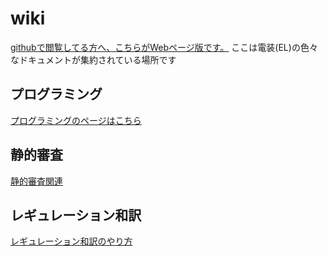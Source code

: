 # wiki
[githubで閲覧してる方へ、こちらがWebページ版です。](https://nextfp.github.io/wiki/)
ここは電装(EL)の色々なドキュメントが集約されている場所です

## プログラミング

[プログラミングのページはこちら](./coding)

## 静的審査
[静的審査関連](./static)

## レギュレーション和訳
[レギュレーション和訳のやり方](./translate/)